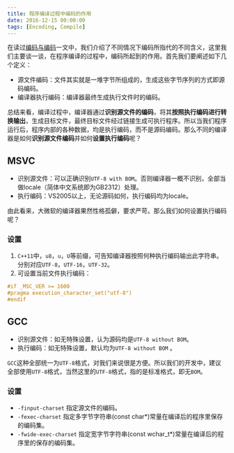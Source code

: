 ```yaml
---
title: 程序编译过程中编码的作用
date: 2016-12-15 00:00:00
tags: [Encoding, Compile]
---
```


在读过[编码与编码](/encoding/)一文中，我们介绍了不同情况下编码所指代的不同含义，这里我们主要谈一谈，在程序编译的过程中，编码所起到的作用。首先我们要阐述如下几个定义：

* 源文件编码：文件其实就是一堆字节所组成的，生成这些字节序列的方式即源码编码。
* 编译器执行编码：编译器最终生成执行文件时的编码。

总结来看，编译过程中，编译器通过**识别源文件的编码**，将其**按照执行编码进行转换输出**，生成目标文件，最终目标文件经过链接生成可执行程序。所以当我们程序运行后，程序内部的各种数据，均是执行编码，而不是源码编码。那么不同的编译器是如何**识别源文件编码**并如何**设置执行编码**呢？

<!-- more --> 

## MSVC

* 识别源文件：可以正确识别`UTF-8 with BOM`。否则编译器一概不识别，全部当做locale（简体中文系统即为GB2312）处理。
* 执行编码：VS2005以上，无论源码如何，执行编码均为locale。

由此看来，大微软的编译器果然性格孤僻，要求严苛。那么我们如何设置执行编码呢？

### 设置

1. `C++11`中，`u8`，`u`，`U`等前缀，可告知编译器按照何种执行编码输出此字符串。分别对应`UTF-8`，`UTF-16`，`UTF-32`。
2. 可设置当前文件执行编码：
```cpp
#if _MSC_VER >= 1600
#pragma execution_character_set("utf-8")
#endif
```

## GCC

* 识别源文件：如无特殊设置，认为源码均是`UTF-8 without BOM`。
* 执行编码：如无特殊设置，默认均为`UTF-8 without BOM` 。

`GCC`这种全部统一为`UTF-8`格式，对我们来说很是方便。所以我们的开发中，建议全部使用`UTF-8`格式，当然这里的`UTF-8`格式，指的是标准格式，即无`BOM`。

### 设置

* `-finput-charset` 指定源文件的编码。
* `-fexec-charset` 指定多字节字符串(const char*)常量在编译后的程序里保存的编码集。
* `-fwide-exec-charset` 指定宽字节字符串(const wchar_t*)常量在编译后的程序里的保存的编码集。







